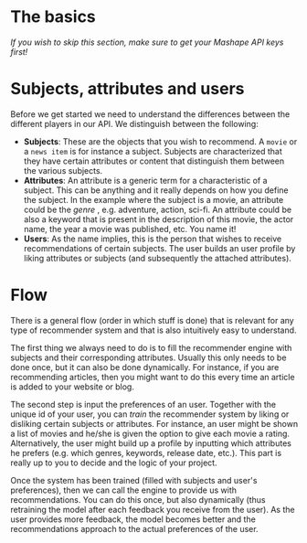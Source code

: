 # The basics

*If you wish to skip this section, make sure to get your Mashape API keys first!*

# Subjects, attributes and users

Before we get started we need to understand the differences between the different players in our API. We distinguish between the following:

- **Subjects**: These are the objects that you wish to recommend. A `movie` or a `news item` is for instance a subject. Subjects are characterized that they have certain attributes or content that distinguish them between the various subjects.
- **Attributes**: An attribute is a generic term for a characteristic of a subject. This can be anything and it really depends on how you define the subject. In the example where the subject is a movie, an attribute could be the *genre* , e.g. adventure, action, sci-fi. An attribute could be also a keyword that is present in the description of this movie, the actor name, the year a movie was published, etc. You name it!
- **Users**: As the name implies, this is the person that wishes to receive recommendations of certain subjects. The user builds an user profile by liking attributes or subjects (and subsequently the attached attributes).

# Flow

There is a general flow (order in which stuff is done) that is relevant for any type of recommender system and that is also intuitively easy to understand.

The first thing we always need to do is to fill the recommender engine with subjects and their corresponding attributes. Usually this only needs to be done once, but it can also be done dynamically. For instance, if you are recommending articles, then you might want to do this every time an article is added to your website or blog.

The second step is input the preferences of an user. Together with the unique id of your user, you can *train* the recommender system by liking or disliking certain subjects or attributes. For instance, an user might be shown a list of movies and he/she is given the option to give each movie a rating. Alternatively, the user might build up a profile by inputting which attributes he prefers (e.g. which genres, keywords, release date, etc.). This part is really up to you to decide and the logic of your project.

Once the system has been trained (filled with subjects and user's preferences), then we can call the engine to provide us with recommendations. You can do this once, but also dynamically (thus retraining the model after each feedback you receive from the user). As the user provides more feedback, the model becomes better and the recommendations approach to the actual preferences of the user.
